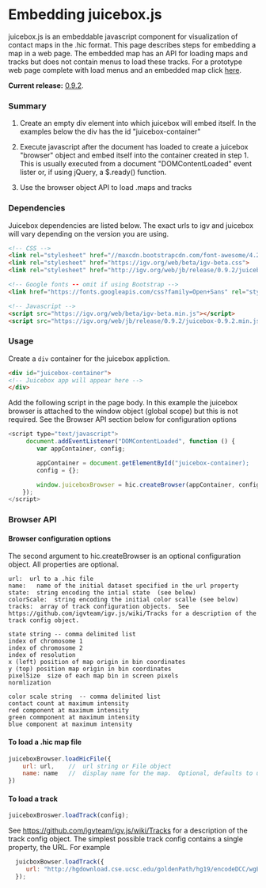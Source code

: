 # Embedding juicebox.js

juicebox.js is an embeddable javascript component for visualization of contact maps
in the .hic format.  This page describes steps for embedding a map in a
web page.  The embedded map has an API for loading maps and tracks but
does not contain menus to load these tracks.   For a prototype web page
complete with load menus and an embedded map click [here](site).

**Current release:** [0.9.2](https://igv.org/web/jb/release/0.9.2).

### Summary

1. Create an empty div element into which juicebox will embed itself.  In the examples
below the div has the id "juicebox-container"

2. Execute javascript after the document has loaded to create a juicebox "browser"
object and embed itself into the container created in step 1.   This is usually
executed from a document "DOMContentLoaded" event lister or, if using
jQuery,  a $.ready() function.

3. Use the browser object API to load .maps and tracks


### Dependencies

Juicebox dependencies are listed below.   The exact urls to igv and juicebox
will vary depending on the version you are using.

```html
<!-- CSS -->
<link rel="stylesheet" href="//maxcdn.bootstrapcdn.com/font-awesome/4.2.0/css/font-awesome.min.css">
<link rel="stylesheet" href="https://igv.org/web/beta/igv-beta.css">
<link rel="stylesheet" href="http://igv.org/web/jb/release/0.9.2/juicebox-0.9.2.css">

<!-- Google fonts -- omit if using Bootstrap -->
<link href="https://fonts.googleapis.com/css?family=Open+Sans" rel="stylesheet">

<!-- Javascript -->
<script src="https://igv.org/web/beta/igv-beta.min.js"></script>
<script src="https://igv.org/web/jb/release/0.9.2/juicebox-0.9.2.min.js"></script>
```

### Usage

Create a `div` container for the juicebox appliction.

```html
<div id="juicebox-container">
<!-- Juicebox app will appear here -->
</div>
```

Add the following script in the page body.  In this example the juicebox browser
is attached to the window object (global scope) but this is not required.
See the Browser API section below for configuration options

```js
<script type="text/javascript">
     document.addEventListener("DOMContentLoaded", function () {
        var appContainer, config;

        appContainer = document.getElementById("juicebox-container);
        config = {};

        window.juiceboxBrowser = hic.createBrowser(appContainer, config);
    });
</script>
```


### Browser API

#### Browser configuration options

The second argument to hic.createBrowser is an optional configuration object.  All properties are optional.

    url:  url to a .hic file
    name:   name of the initial dataset specified in the url property
    state:  string encoding the intial state  (see below)
    colorScale:  string encoding the initial color scalle (see below)
    tracks:  array of track configuration objects.  See https://github.com/igvteam/igv.js/wiki/Tracks for a description of the track config object.

    state string -- comma delimited list
    index of chromosome 1
    index of chromosome 2
    index of resolution
    x (left) position of map origin in bin coordinates
    y (top) position map origin in bin coordinates
    pixelSize  size of each map bin in screen pixels
    normlization

    color scale string  -- comma delimited list
    contact count at maximum intensity
    red component at maximum intensity
    green commponent at maximum intensity
    blue component at maximum intensity



#### To load a .hic map file

```js 
juiceboxBrowser.loadHicFile({
    url: url,    //  url string or File object
    name: name   //  display name for the map.  Optional, defaults to url
})

```


#### To load a track

```js  
juiceboxBroswer.loadTrack(config);

```

See <https://github.com/igvteam/igv.js/wiki/Tracks> for a description of the track config object.  The simplest possible track config contains a single property, the URL.  For example

```js 
  juicboxBowser.loadTrack({
     url: "http://hgdownload.cse.ucsc.edu/goldenPath/hg19/encodeDCC/wgEncodeBroadHistone/wgEncodeBroadHistoneGm12878H3k4me3StdSig.bigWig"
  });
```


